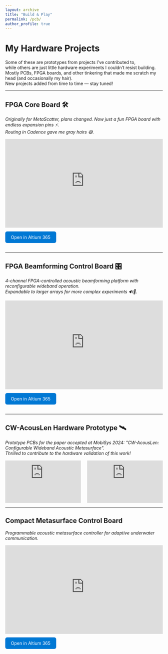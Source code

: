 ```yaml
---
layout: archive
title: "Build & Play"
permalink: /pcb/
author_profile: true
---
```


# My Hardware Projects

Some of these are prototypes from projects I’ve contributed to,  
while others are just little hardware experiments I couldn’t resist building.  
Mostly PCBs, FPGA boards, and other tinkering that made me scratch my head (and occasionally my hair).  
New projects added from time to time — stay tuned!

---

## FPGA Core Board 🛠️  
*Originally for MetaScatter, plans changed. Now just a fun FPGA board with endless expansion pins ⚡.  
Routing in Cadence gave me gray hairs 😅.*


<div style="position:relative;width:100%;padding-top:56.25%;"> <!-- 16:9 -->
  <iframe 
    src="https://personal-viewer.365.altium.com/client/index.html?feature=embed&source=1FED961A-2EF8-482A-BCFC-36FE4C2AD0B4&activeView=Gerber" 
    style="position:absolute;top:0;left:0;width:100%;height:100%;border:none;overflow:hidden;" 
    scrolling="no" 
    allowfullscreen="true">
  </iframe>
</div>

<div style="margin-top:12px;margin-bottom:30px;">
  <a href="https://personal-viewer.365.altium.com/client/index.html?feature=embed&source=1FED961A-2EF8-482A-BCFC-36FE4C2AD0B4&activeView=Gerber" 
     target="_blank" 
     rel="noopener noreferrer"
     style="display:inline-block;padding:10px 18px;background:#0078d4;color:#fff;text-decoration:none;border-radius:6px;">
    Open in Altium 365
  </a>
</div>

---

## FPGA Beamforming Control Board 🎛️  
*4-channel FPGA-controlled acoustic beamforming platform with reconfigurable wideband operation.*  
*Expandable to larger arrays for more complex experiments 🔊🔧.*



<div style="position:relative;width:100%;padding-top:56.25%;"> <!-- 16:9 -->
  <iframe 
    src="https://personal-viewer.365.altium.com/client/index.html?feature=embed&source=D5A7F3BC-3EFF-4729-9E49-2FB1470D1EC3&activeView=PCB" 
    style="position:absolute;top:0;left:0;width:100%;height:100%;border:none;overflow:hidden;" 
    scrolling="no" 
    allowfullscreen="true">
  </iframe>
</div>

<div style="margin-top:12px;margin-bottom:30px;">
  <a href="https://personal-viewer.365.altium.com/client/index.html?feature=embed&source=D5A7F3BC-3EFF-4729-9E49-2FB1470D1EC3&activeView=PCB" 
     target="_blank" 
     rel="noopener noreferrer"
     style="display:inline-block;padding:10px 18px;background:#0078d4;color:#fff;text-decoration:none;border-radius:6px;">
    Open in Altium 365
  </a>
</div>

---

## CW-AcousLen Hardware Prototype 🛰️  
*Prototype PCBs for the paper accepted at MobiSys 2024: "CW-AcousLen: Configurable Wideband Acoustic Metasurface".  
Thrilled to contribute to the hardware validation of this work!*

<div style="display:flex; flex-wrap:wrap; gap:20px; margin-top:15px;">

  <!-- Shift Register Expansion Board -->
  <div style="flex:1 1 45%; position:relative; aspect-ratio:16/9;">
    <iframe 
      src="https://personal-viewer.365.altium.com/client/index.html?feature=embed&source=B9896433-C789-4802-BCD8-E84FC50FC5A9&activeView=PCB" 
      style="position:absolute;top:0;left:0;width:100%;height:100%;border:none;overflow:hidden;" 
      scrolling="no" 
      allowfullscreen="true">
    </iframe>
    <div style="text-align:left; margin-top:8px;">
      <a href="https://personal-viewer.365.altium.com/client/index.html?feature=embed&source=B9896433-C789-4802-BCD8-E84FC50FC5A9&activeView=PCB" 
         target="_blank" 
         rel="noopener noreferrer"
         style="display:inline-block;padding:10px 18px;background:#0078d4;color:#fff;text-decoration:none;border-radius:6px;">
        Open in Altium 365
      </a>
    </div>
  </div>

  <!-- Electromagnetic Valve Driver Board -->
  <div style="flex:1 1 45%; position:relative; aspect-ratio:16/9;">
    <iframe 
      src="https://personal-viewer.365.altium.com/client/index.html?feature=embed&source=5B61E15B-77DD-4671-9F8C-8E5706E4053C&activeView=PCB" 
      style="position:absolute;top:0;left:0;width:100%;height:100%;border:none;overflow:hidden;" 
      scrolling="no" 
      allowfullscreen="true">
    </iframe>
    <div style="text-align:left; margin-top:8px;">
      <a href="https://personal-viewer.365.altium.com/client/index.html?feature=embed&source=5B61E15B-77DD-4671-9F8C-8E5706E4053C&activeView=PCB" 
         target="_blank" 
         rel="noopener noreferrer"
         style="display:inline-block;padding:10px 18px;background:#0078d4;color:#fff;text-decoration:none;border-radius:6px;">
        Open in Altium 365
      </a>
    </div>
  </div>

</div>

---
## Compact Metasurface Control Board  
*Programmable acoustic metasurface controller for adaptive underwater communication.*

<div style="position:relative;width:100%;padding-top:56.25%;"> <!-- 16:9 -->
  <iframe 
    src="https://personal-viewer.365.altium.com/client/index.html?feature=embed&source=9CEC73F1-20DB-4AD5-9DA7-C80DBF32D76B&activeView=PCB" 
    style="position:absolute;top:0;left:0;width:100%;height:100%;border:none;overflow:hidden;" 
    scrolling="no" 
    allowfullscreen="true">
  </iframe>
</div>

<div style="margin-top:12px;margin-bottom:30px;">
  <a href="https://personal-viewer.365.altium.com/client/index.html?feature=embed&source=9CEC73F1-20DB-4AD5-9DA7-C80DBF32D76B&activeView=PCB" 
     target="_blank" 
     rel="noopener noreferrer"
     style="display:inline-block;padding:10px 18px;background:#0078d4;color:#fff;text-decoration:none;border-radius:6px;">
    Open in Altium 365
  </a>
</div>
